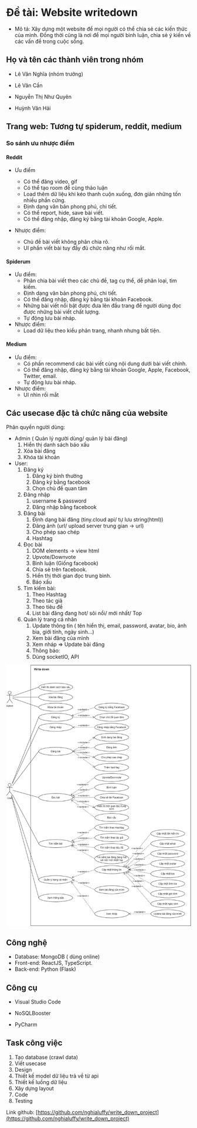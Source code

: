 # Đề tài: Website writedown

- Mô tả: Xây dựng một website để mọi người có thể chia sẻ các kiến thức của mình. Đồng thời cũng là nơi để mọi người bình luận, chia sẻ ý kiến về các vấn đề trong cuộc sống.

## Họ và tên các thành viên trong nhóm

- Lê Văn Nghĩa (nhóm trưởng)

- Lê Văn Cần

- Nguyễn Thị Như Quyên

- Huỳnh Văn Hải

## Trang web: Tương  tự spiderum, reddit, medium

### So sánh ưu nhược điểm

#### Reddit

- Ưu điểm

  - Có thể đăng video, gif
  - Có thể tạo room để cùng thảo luận
  - Load thêm dữ liệu khi kéo thanh cuộn xuống, đơn giản những tốn nhiều phần cứng.
  - Định dạng văn bản phong phú, chi tiết.
  - Có thể report, hide, save bài viết.
  - Có thể đăng nhập, đăng ký bằng tài khoản Google, Apple.

- Nhược điểm:
  - Chủ đề bài viết không phân chia rõ.
  - UI phần viết bài tuy đầy đủ chức năng như rối mắt.

#### Spiderum

- Ưu điểm:
  - Phân chia bài viết theo các chủ đề, tag cụ thể, dễ phân loại, tìm kiếm.
  - Định dạng văn bản phong phú, chi tiết.
  - Có thể đăng nhập, đăng ký bằng tài khoản Facebook.
  - Những bài viết nổi bật được đưa lên đầu trang để người dùng đọc được những bài viết chất lượng.
  - Tự động lưu bài nháp.
- Nhược điểm:
  - Load dữ liệu theo kiểu phân trang, nhanh nhưng bất tiện.

#### Medium

- Ưu điểm:
  - Có phần recommend các bài viết cùng nội dung dưới bài viết chính.
  - Có thể đăng nhập, đăng ký bằng tài khoản Google, Apple, Facebook, Twitter, email.
  - Tự động lưu bài nháp.
- Nhược điểm:
  - UI nhìn rối mắt

## Các usecase đặc tả chức năng của website

Phân quyền người dùng:

- Admin ( Quản lý người dùng/ quản lý bài đăng)
    1. Hiển thị danh sách báo xấu
    2. Xóa bài đăng
    3. Khóa tài khoản
- User:
    1. Đăng ký
        1. Đăng ký bình thường
        2. Đăng ký bằng facebook
        3. Chọn chủ đề quan tâm
    2. Đăng nhập
        1. username & password
        2. Đăng nhập bằng facebook
    3. Đăng bài
        1. Định dạng bài đăng (tiny.cloud api/ tự lưu string(html))
        2. Đăng ảnh (url/ upload server trung gian -> url)
        3. Cho phép sao chép
        4. Hashtag
    4. Đọc bài
        1. DOM elements -> view html
        2. Upvote/Downvote
        3. Bình luận (Giống facebook)
        4. Chia sẻ trên facebook.
        5. Hiển thị thời gian đọc trung bình.
        6. Báo xấu
    5. Tìm kiếm bài:
        1. Theo Hashtag
        2. Theo tác giả
        3. Theo tiêu đề
        4. List bài đăng đang hot/ sôi nổi/ mới nhất/ Top
    6. Quản lý trang cá nhân
        1. Update thông tin ( tên hiển thị, email, password, avatar, bio, ảnh bìa, giới tính, ngày sinh...)
        2. Xem bài đăng của mình
        3. Xem nháp => Update bài đăng
        4. Thông báo:
        5. Dùng socketIO, API

![./use_case/write_down.png](./use_case/write_down.png)

## Công nghệ

- Database: MongoDB ( dùng online)
- Front-end: ReactJS, TypeScript.
- Back-end: Python (Flask)

## Công cụ

- Visual Studio Code

- NoSQLBooster

- PyCharm

## Task công việc

1. Tạo database (crawl data)
2. Viết usecase
3. Design
4. Thiết kế model dữ liệu trả về từ api
5. Thiết kế luồng dữ liệu
6. Xây dựng layout
7. Code
8. Testing

Link github: [https://github.com/nghialuffy/write_down_project](https://github.com/nghialuffy/write_down_project)
